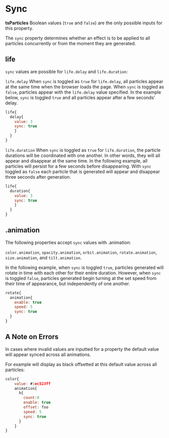 # Sync

**tsParticles** Boolean values (`true` and `false`) are the only possible inputs for this property.

The `sync` property determines whether an effect is to be applied to all particles concurrently or from the moment they are generated.

## life
`sync` values are possible for `life.delay` and `life.duration`:

`life.delay`
When `sync` is toggled as `true` for `life.delay`, all particles appear at the same time when the browser loads the page.  When `sync` is toggled as `false`, particles appear with the `life.delay` value specified.  In the example below, `sync` is toggled `true` and all particles appear after a few seconds' delay.

```javascript
life{
  delay{
    value: 3
    sync: true
    }
  }
}
```

`life.duration`
When `sync` is toggled as `true` for `life.duration`, the particle durations will be coordinated with one another.  In other words, they will all appear and disappear at the same time. In the following example, all particles will persist for a few seconds before disappearing.  With `sync` toggled as `false` each particle that is generated will appear and disappear three seconds after generation.

```javascript
life{
  duration{
    value: 3
    sync: true
    }
  }
}
```

## .animation
The following properties accept `sync` values with .animation:

`color.animation`, `opacity.animation`, `orbit.animation`, `rotate.animation`, `size.animation`, and `tilt.animation`.

In the following example, when `sync` is toggled `true`, particles generated will rotate in time with each other for their entire duration. However, when `sync` is toggled `false`, particles generated begin turning at the set speed from their time of appearance, but independently of one another. 

```javascript
rotate{
  animation{
    enable: true
    speed: 5
    sync: true
  }
}
```

## A Note on Errors
In cases where invalid values are inputted for a property the default value will appear synced across all animations.

For example will display as black offsetted at this default value across all particles: 

```javascript
color{
    value: #1ec523ff
    animation{
      h{
        count:0
        enable: true
        offset: foo
        speed: 5
        sync: true
      }
    }
}
```